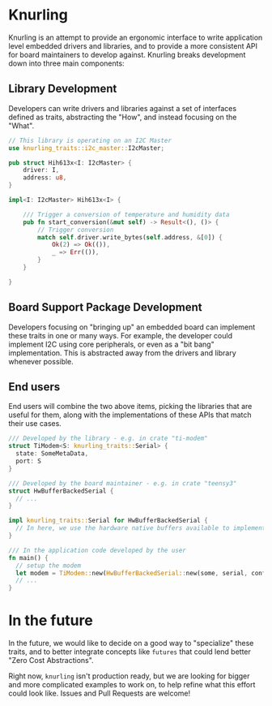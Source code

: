 # Knurling

Knurling is an attempt to provide an ergonomic interface to write application level embedded drivers and libraries, and to provide a more consistent API for board maintainers to develop against. Knurling breaks development down into three main components:

## Library Development

Developers can write drivers and libraries against a set of interfaces defined as traits, abstracting the "How", and instead focusing on the "What".

```Rust
// This library is operating on an I2C Master
use knurling_traits::i2c_master::I2cMaster;

pub struct Hih613x<I: I2cMaster> {
    driver: I,
    address: u8,
}

impl<I: I2cMaster> Hih613x<I> {

    /// Trigger a conversion of temperature and humidity data
    pub fn start_conversion(&mut self) -> Result<(), ()> {
        // Trigger conversion
        match self.driver.write_bytes(self.address, &[0]) {
            Ok(2) => Ok(()),
            _ => Err(()),
        }
    }

}
```

## Board Support Package Development

Developers focusing on "bringing up" an embedded board can implement these traits in one or many ways. For example, the developer could implement I2C using core peripherals, or even as a "bit bang" implementation. This is abstracted away from the drivers and library whenever possible.

## End users

End users will combine the two above items, picking the libraries that are useful for them, along with the implementations of these APIs that match their use cases.

```Rust
/// Developed by the library - e.g. in crate "ti-modem"
struct TiModem<S: knurling_traits::Serial> {
  state: SomeMetaData,
  port: S
}

/// Developed by the board maintainer - e.g. in crate "teensy3"
struct HwBufferBackedSerial {
  // ...
}

impl knurling_traits::Serial for HwBufferBackedSerial {
  // In here, we use the hardware native buffers available to implement the serial trait
}

/// In the application code developed by the user
fn main() {
  // setup the modem
  let modem = TiModem::new(HwBufferBackedSerial::new(some, serial, config), some, modem, configs);
  // ...
}
```

# In the future

In the future, we would like to decide on a good way to "specialize" these traits, and to better integrate concepts like `futures` that could lend better "Zero Cost Abstractions".

Right now, `knurling` isn't production ready, but we are looking for bigger and more complicated examples to work on, to help refine what this effort could look like. Issues and Pull Requests are welcome!
